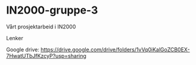 # IN2000-gruppe-3
Vårt prosjektarbeid i IN2000

Lenker

Google drive: https://drive.google.com/drive/folders/1vVq0iKalGoZCB0EX-7HwatUTbJfKzcyP?usp=sharing
